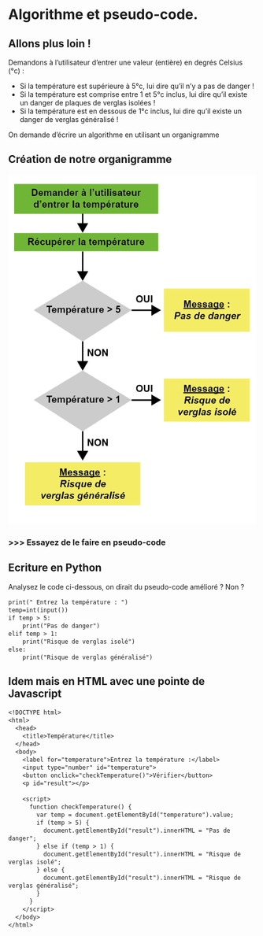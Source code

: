 # Algorithme et pseudo-code.  
## Allons plus loin !


Demandons à l’utilisateur d’entrer une valeur (entière) en degrés Celsius (°c) :

* Si la température est supérieure à 5°c, lui dire qu’il n’y a pas de danger !
* Si la température est comprise entre 1 et 5°c inclus, lui dire qu’il existe un danger de plaques de verglas isolées !
* Si la température est en dessous de 1°c inclus, lui dire qu’il existe un danger de verglas généralisé !

On demande d’écrire un algorithme en utilisant un organigramme

## Création de notre organigramme
![Organigramme_temperature](./temperature_organigr_pos.png)
### >>> Essayez de le faire en pseudo-code

## Ecriture en Python
Analysez le code ci-dessous, on dirait du pseudo-code amélioré ? Non ?
````
print(" Entrez la température : ")
temp=int(input())
if temp > 5:
    print("Pas de danger")
elif temp > 1:
    print("Risque de verglas isolé")
else:
    print("Risque de verglas généralisé")
````

## Idem mais en HTML avec une pointe de Javascript
````
<!DOCTYPE html>
<html>
  <head>
    <title>Température</title>
  </head>
  <body>
    <label for="temperature">Entrez la température :</label>
    <input type="number" id="temperature">
    <button onclick="checkTemperature()">Vérifier</button>
    <p id="result"></p>

    <script>
      function checkTemperature() {
        var temp = document.getElementById("temperature").value;
        if (temp > 5) {
          document.getElementById("result").innerHTML = "Pas de danger";
        } else if (temp > 1) {
          document.getElementById("result").innerHTML = "Risque de verglas isolé";
        } else {
          document.getElementById("result").innerHTML = "Risque de verglas généralisé";
        }
      }
    </script>
  </body>
</html>
````
